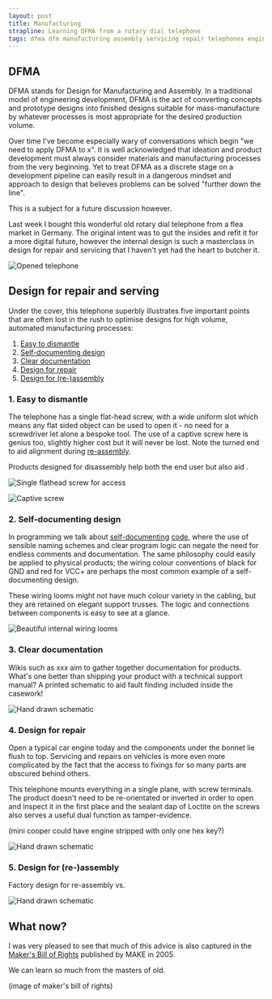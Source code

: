 ```yaml
---
layout: post
title: Manufacturing
strapline: Learning DFMA from a rotary dial telephone 
tags: dfma dfm manufacturing assembly servicing repair telephones engineering
---
```


## DFMA ##

DFMA stands for Design for Manufacturing and Assembly. In a traditional model of engineering development, DFMA is the act of converting concepts and prototype designs into finished designs suitable for mass-manufacture by whatever processes is most appropriate for the desired production volume.

Over time I've become especially wary of conversations which begin "we need to apply DFMA to x". It is well acknowledged that ideation and product development must always consider materials and manufacturing processes from the very beginning. Yet to treat DFMA as a discrete stage on a development pipeline can easily result in a dangerous mindset and approach to design that believes problems can be solved "further down the line".

This is a subject for a future discussion however.

Last week I bought this wonderful old rotary dial telephone from a flea market in Germany. The original intent was to gut the insides and refit it for a more digital future, however the internal design is such a masterclass in design for repair and servicing that I haven't yet had the heart to butcher it.

![Opened telephone](/images/posts/Manufacturing/outside.jpg)

## Design for repair and serving ##

Under the cover, this telephone superbly illustrates five important points that are often lost in the rush to optimise designs for high volume, automated manufacturing processes: 

1. [Easy to dismantle](#1-easy-to-dismantle)
2. [Self-documenting design](#2-self-documenting-design)
3. [Clear documentation](#3-clear-documentation)
4. [Design for repair](#4-design-for-repair)
5. [Design for (re-)assembly](#5-design-for-re-assembly)

### 1. Easy to dismantle ###

The telephone has a single flat-head screw, with a wide uniform slot which means any flat sided object can be used to open it - no need for a screwdriver let alone a bespoke tool. The use of a captive screw here is genius too, slightly higher cost but it will never be lost. Note the turned end to aid alignment during [re-assembly](#5-design-for-re-assembly).

Products designed for disassembly help both the end user but also aid .

![Single flathead screw for access](/images/posts/Manufacturing/access.jpg)

![Captive screw](/images/posts/Manufacturing/screw.jpg)

### 2. Self-documenting design ###

In programming we talk about [self-documenting](http://thedailywtf.com/articles/CodeThatDocumentsItselfSoWellItDoesNotNeedComments) [code](https://www.amazon.com/Clean-Code-Handbook-Software-Craftsmanship/dp/0132350882), where the use of sensible naming schemes and clear program logic can negate the need for endless comments and documentation. The same philosophy could easily be applied to physical products; the wiring colour conventions of black for GND and red for VCC+ are perhaps the most common example of a self-documenting design.

These wiring looms might not have much colour variety in the cabling, but they are retained on elegant support trusses. The logic and connections between components is easy to see at a glance.

![Beautiful internal wiring looms](/images/posts/Manufacturing/wiring.jpg)

### 3. Clear documentation ###

Wikis such as xxx aim to gather together documentation for products. What's one better than shipping your product with a technical support manual? A printed schematic to aid fault finding included inside the casework!

![Hand drawn schematic](/images/posts/Manufacturing/label.jpg)

### 4. Design for repair ###

Open a typical car engine today and the components under the bonnet lie flush to top. Servicing and repairs on vehicles is more even more complicated by the fact that the access to fixings for so many parts are obscured behind others.

This telephone mounts everything in a single plane, with screw terminals. The product doesn't need to be re-orientated or inverted in order to open and inspect it in the first place and the sealant dap of Loctite on the screws also serves a useful dual function as tamper-evidence.

(mini cooper could have engine stripped with only one hex key?)

![Hand drawn schematic](/images/posts/Manufacturing/insides.jpg)

### 5. Design for (re-)assembly ###

Factory design for re-assembly vs. 

![Hand drawn schematic](/images/posts/Manufacturing/open.jpg)

## What now?

I was very pleased to see that much of this advice is also captured in the [Maker's Bill of Rights](https://cdn.makezine.com/make/MAKERS_RIGHTS.pdf) published by MAKE in 2005. 

We can learn so much from the masters of old.

(image of maker's bill of rights)